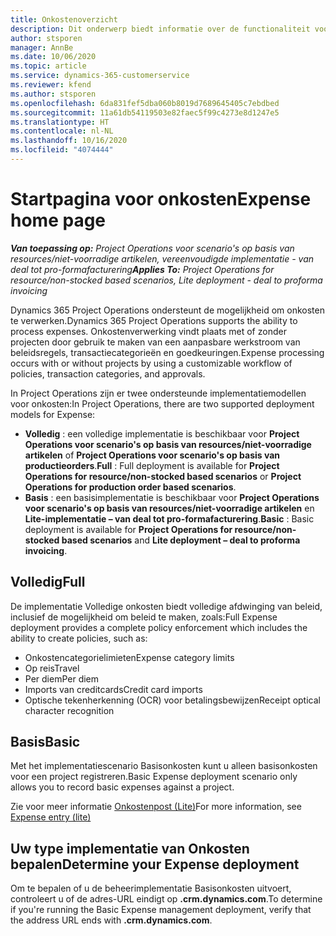 ```yaml
---
title: Onkostenoverzicht
description: Dit onderwerp biedt informatie over de functionaliteit voor onkosten in Project Operations.
author: stsporen
manager: AnnBe
ms.date: 10/06/2020
ms.topic: article
ms.service: dynamics-365-customerservice
ms.reviewer: kfend
ms.author: stsporen
ms.openlocfilehash: 6da831fef5dba060b8019d7689645405c7ebdbed
ms.sourcegitcommit: 11a61db54119503e82faec5f99c4273e8d1247e5
ms.translationtype: HT
ms.contentlocale: nl-NL
ms.lasthandoff: 10/16/2020
ms.locfileid: "4074444"
---
```

# <a name="expense-home-page"></a><span data-ttu-id="d2f69-103">Startpagina voor onkosten</span><span class="sxs-lookup"><span data-stu-id="d2f69-103">Expense home page</span></span>

<span data-ttu-id="d2f69-104">_**Van toepassing op:** Project Operations voor scenario's op basis van resources/niet-voorradige artikelen, vereenvoudigde implementatie - van deal tot pro-formafacturering_</span><span class="sxs-lookup"><span data-stu-id="d2f69-104">_**Applies To:** Project Operations for resource/non-stocked based scenarios, Lite deployment - deal to proforma invoicing_</span></span>


<span data-ttu-id="d2f69-105">Dynamics 365 Project Operations ondersteunt de mogelijkheid om onkosten te verwerken.</span><span class="sxs-lookup"><span data-stu-id="d2f69-105">Dynamics 365 Project Operations supports the ability to process expenses.</span></span> <span data-ttu-id="d2f69-106">Onkostenverwerking vindt plaats met of zonder projecten door gebruik te maken van een aanpasbare werkstroom van beleidsregels, transactiecategorieën en goedkeuringen.</span><span class="sxs-lookup"><span data-stu-id="d2f69-106">Expense processing occurs with or without projects by using a customizable workflow of policies, transaction categories, and approvals.</span></span>

<span data-ttu-id="d2f69-107">In Project Operations zijn er twee ondersteunde implementatiemodellen voor onkosten:</span><span class="sxs-lookup"><span data-stu-id="d2f69-107">In Project Operations, there are two supported deployment models for Expense:</span></span> 

- <span data-ttu-id="d2f69-108">**Volledig** : een volledige implementatie is beschikbaar voor **Project Operations voor scenario's op basis van resources/niet-voorradige artikelen** of **Project Operations voor scenario's op basis van productieorders**.</span><span class="sxs-lookup"><span data-stu-id="d2f69-108">**Full** : Full deployment is available for **Project Operations for resource/non-stocked based scenarios** or **Project Operations for production order based scenarios**.</span></span>
- <span data-ttu-id="d2f69-109">**Basis** : een basisimplementatie is beschikbaar voor **Project Operations voor scenario's op basis van resources/niet-voorradige artikelen** en **Lite-implementatie – van deal tot pro-formafacturering**.</span><span class="sxs-lookup"><span data-stu-id="d2f69-109">**Basic** : Basic deployment is available for **Project Operations for resource/non-stocked based scenarios** and **Lite deployment – deal to proforma invoicing**.</span></span>

## <a name="full"></a><span data-ttu-id="d2f69-110">Volledig</span><span class="sxs-lookup"><span data-stu-id="d2f69-110">Full</span></span> 
<span data-ttu-id="d2f69-111">De implementatie Volledige onkosten biedt volledige afdwinging van beleid, inclusief de mogelijkheid om beleid te maken, zoals:</span><span class="sxs-lookup"><span data-stu-id="d2f69-111">Full Expense deployment provides a complete policy enforcement which includes the ability to create policies, such as:</span></span>

  - <span data-ttu-id="d2f69-112">Onkostencategorielimieten</span><span class="sxs-lookup"><span data-stu-id="d2f69-112">Expense category limits</span></span>
  - <span data-ttu-id="d2f69-113">Op reis</span><span class="sxs-lookup"><span data-stu-id="d2f69-113">Travel</span></span>
  - <span data-ttu-id="d2f69-114">Per diem</span><span class="sxs-lookup"><span data-stu-id="d2f69-114">Per diem</span></span>
  - <span data-ttu-id="d2f69-115">Imports van creditcards</span><span class="sxs-lookup"><span data-stu-id="d2f69-115">Credit card imports</span></span>
  - <span data-ttu-id="d2f69-116">Optische tekenherkenning (OCR) voor betalingsbewijzen</span><span class="sxs-lookup"><span data-stu-id="d2f69-116">Receipt optical character recognition</span></span>

## <a name="basic"></a><span data-ttu-id="d2f69-117">Basis</span><span class="sxs-lookup"><span data-stu-id="d2f69-117">Basic</span></span> 
<span data-ttu-id="d2f69-118">Met het implementatiescenario Basisonkosten kunt u alleen basisonkosten voor een project registreren.</span><span class="sxs-lookup"><span data-stu-id="d2f69-118">Basic Expense deployment scenario only allows you to record basic expenses against a project.</span></span> 

<span data-ttu-id="d2f69-119">Zie voor meer informatie [Onkostenpost (Lite)](basic-expense.md)</span><span class="sxs-lookup"><span data-stu-id="d2f69-119">For more information, see [Expense entry (lite)](basic-expense.md)</span></span>

## <a name="determine-your-expense-deployment"></a><span data-ttu-id="d2f69-120">Uw type implementatie van Onkosten bepalen</span><span class="sxs-lookup"><span data-stu-id="d2f69-120">Determine your Expense deployment</span></span>
<span data-ttu-id="d2f69-121">Om te bepalen of u de beheerimplementatie Basisonkosten uitvoert, controleert u of de adres-URL eindigt op **.crm.dynamics.com**.</span><span class="sxs-lookup"><span data-stu-id="d2f69-121">To determine if you're running the Basic Expense management deployment, verify that the address URL ends with **.crm.dynamics.com**.</span></span> 

